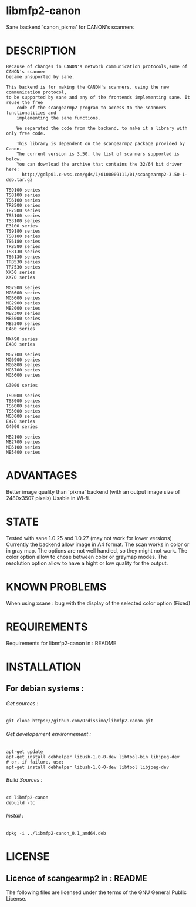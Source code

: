# libmfp2-canon
Sane backend 'canon_pixma' for CANON's scanners

# DESCRIPTION

	Because of changes in CANON's network communication protocols,some of CANON's scanner 
	became unsuported by sane.

	This backend is for making the CANON's scanners, using the new communication protocol,
	to be supported by sane and any of the frontends implementing sane. It reuse the free
        code of the scangearmp2 program to access to the scanners functionalities and 
        implementing the sane functions.

        We separated the code from the backend, to make it a library with only free code.

        This library is dependent on the scangearmp2 package provided by Canon.
        The current version is 3.50, the list of scanners supported is below.
        You can download the archive that contains the 32/64 bit driver here:
          http://gdlp01.c-wss.com/gds/1/0100009111/01/scangearmp2-3.50-1-deb.tar.gz
       
```
TS9100 series
TS8100 series
TS6100 series
TR8500 series
TR7500 series
TS5100 series
TS3100 series
E3100 series
TS9180 series
TS8180 series
TS6180 series
TR8580 series
TS8130 series
TS6130 series
TR8530 series
TR7530 series
XK50 series
XK70 series

MG7500 series
MG6600 series
MG5600 series
MG2900 series
MB2000 series
MB2300 series
MB5000 series
MB5300 series
E460 series

MX490 series
E480 series

MG7700 series
MG6900 series
MG6800 series
MG5700 series
MG3600 series

G3000 series

TS9000 series
TS8000 series
TS6000 series
TS5000 series
MG3000 series
E470 series
G4000 series

MB2100 series
MB2700 series
MB5100 series
MB5400 series
```
# ADVANTAGES

Better image quality than 'pixma' backend (with an output image size of 2480x3507 pixels) Usable in Wi-fi.

# STATE

Tested with sane 1.0.25 and 1.0.27 (may not work for lower versions)
Currently the backend allow image in A4 format.
The scan works in color or in gray map.
The options are not well handled, so they might not work.
The color option allow to chose between color or graymap modes.
The resolution option allow to have a hight or low quality for the output.

# KNOWN PROBLEMS

When using xsane :
bug with the display of the selected color option (Fixed)

# REQUIREMENTS

Requirements for libmfp2-canon in : README

# INSTALLATION

## For debian systems :
###### Get sources :
```
git clone https://github.com/Ordissimo/libmfp2-canon.git
```
###### Get developement environnement :
```
apt-get update
apt-get install debhelper libusb-1.0-0-dev libtool-bin libjpeg-dev
# or, if failure, use:
apt-get install debhelper libusb-1.0-0-dev libtool libjpeg-dev
```
###### Build Sources :
```
cd libmfp2-canon
debuild -tc
```
###### Install :
```
dpkg -i ../libmfp2-canon_0.1_amd64.deb
```

# LICENSE

## Licence of scangearmp2 in : README
The following files are licensed under the terms of the GNU General Public License.
	

